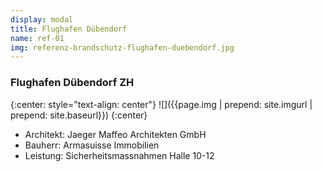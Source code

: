```yaml
---
display: modal
title: Flughafen Dübendorf
name: ref-01
img: referenz-brandschutz-flughafen-duebendorf.jpg
---
```


### Flughafen Dübendorf ZH

{:center: style="text-align: center"}
![]({{page.img | prepend: site.imgurl | prepend: site.baseurl}})
{:center}

* Architekt: Jaeger Maffeo Architekten GmbH
* Bauherr: Armasuisse Immobilien
* Leistung: Sicherheitsmassnahmen Halle 10-12
